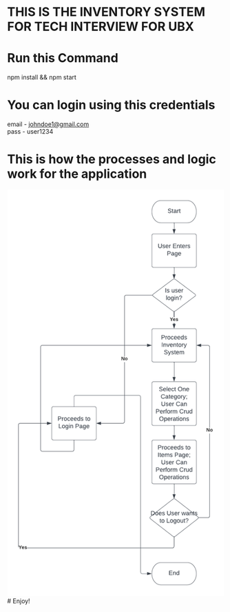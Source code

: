 # THIS IS THE INVENTORY SYSTEM FOR TECH INTERVIEW FOR UBX

# Run this Command
npm install && npm start 

# You can login using this credentials
email - johndoe1@gmail.com <br>
pass - user1234  

# This is how the processes and logic work for the application
<img src="inventory-system-flowchart.png">
# Enjoy!